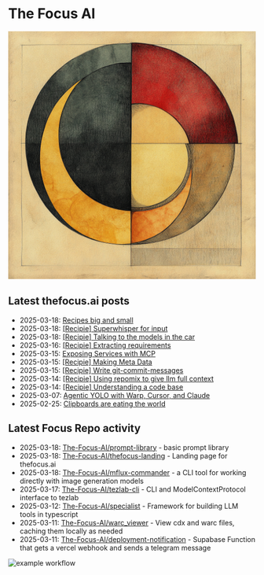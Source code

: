 # The Focus AI

![logo](../img/thefocusai.png)

## Latest thefocus.ai posts

 - 2025-03-18: [Recipes big and small](https://thefocus.ai/recipies/)
 - 2025-03-18: [[Recipie] Superwhisper for input](https://thefocus.ai/recipies/superwhisper/)
 - 2025-03-18: [[Recipie] Talking to the models in the car](https://thefocus.ai/recipies/talking-in-the-car/)
 - 2025-03-16: [[Recipie] Extracting requirements](https://thefocus.ai/recipies/extracting-requirements/)
 - 2025-03-15: [Exposing Services with MCP](https://thefocus.ai/posts/exposing-services-with-mcp/)
 - 2025-03-15: [[Recipie] Making Meta Data](https://thefocus.ai/recipies/making-meta-data/)
 - 2025-03-15: [[Recipie] Write git-commit-messages](https://thefocus.ai/recipies/git-commit-messages/)
 - 2025-03-14: [[Recipie] Using repomix to give llm full context](https://thefocus.ai/recipies/repomix/)
 - 2025-03-14: [[Recipie] Understanding a code base](https://thefocus.ai/recipies/understanding-a-codebase/)
 - 2025-03-07: [Agentic YOLO with Warp, Cursor, and Claude](https://thefocus.ai/posts/agentic-yolo-with-warp-cursor-and-claude/)
 - 2025-02-25: [Clipboards are eating the world](https://thefocus.ai/posts/clipboards-are-eating-the-world/)

## Latest Focus Repo activity

 - 2025-03-18: [The-Focus-AI/prompt-library](https://github.com/The-Focus-AI/prompt-library) - basic prompt library
 - 2025-03-18: [The-Focus-AI/thefocus-landing](https://github.com/The-Focus-AI/thefocus-landing) - Landing page for thefocus.ai
 - 2025-03-18: [The-Focus-AI/mflux-commander](https://github.com/The-Focus-AI/mflux-commander) - a CLI tool for working directly with image generation models
 - 2025-03-17: [The-Focus-AI/tezlab-cli](https://github.com/The-Focus-AI/tezlab-cli) - CLI and ModelContextProtocol interface to tezlab
 - 2025-03-12: [The-Focus-AI/specialist](https://github.com/The-Focus-AI/specialist) - Framework for building LLM tools in typescript
 - 2025-03-11: [The-Focus-AI/warc_viewer](https://github.com/The-Focus-AI/warc_viewer) - View cdx and warc files, caching them locally as needed
 - 2025-03-11: [The-Focus-AI/deployment-notification](https://github.com/The-Focus-AI/deployment-notification) - Supabase Function that gets a vercel webhook and sends a telegram message

![example workflow](https://github.com/The-Focus-AI/.github/actions/workflows/build.yml/badge.svg)
